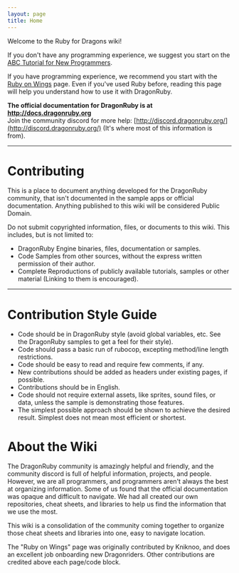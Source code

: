 ```yaml
---
layout: page
title: Home
---
```


Welcome to the Ruby for Dragons wiki!

If you don't have any programming experience, we suggest you start on the [ABC Tutorial for New Programmers](https://github.com/DSchaedler/Ruby_for_Dragons/wiki/ABC-Tutorial-for-New-Programmers).

If you have programming experience, we recommend you start with the [Ruby on Wings](https://github.com/DSchaedler/Ruby_for_Dragons/wiki/Ruby-on-Wings) page. Even if you've used Ruby before, reading this page will help you understand how to use it with DragonRuby.

**The official documentation for DragonRuby is at http://docs.dragonruby.org**  
Join the community discord for more help: [http://discord.dragonruby.org/](http://discord.dragonruby.org/) (It's where most of this information is from).

***

# Contributing
This is a place to document anything developed for the DragonRuby community, that isn't documented in the sample apps or official documentation. Anything published to this wiki will be considered Public Domain.

Do not submit copyrighted information, files, or documents to this wiki. This includes, but is not limited to:
- DragonRuby Engine binaries, files, documentation or samples.
- Code Samples from other sources, without the express written permission of their author.
- Complete Reproductions of publicly available tutorials, samples or other material (Linking to them is encouraged).

***

# Contribution Style Guide
* Code should be in DragonRuby style (avoid global variables, etc. See the DragonRuby samples to get a feel for their style).
* Code should pass a basic run of rubocop, excepting method/line length restrictions.
* Code should be easy to read and require few comments, if any.
* New contributions should be added as headers under existing pages, if possible.
* Contributions should be in English.
* Code should not require external assets, like sprites, sound files, or data, unless the sample is demonstrating those features.
* The simplest possible approach should be shown to achieve the desired result. Simplest does not mean most efficient or shortest.

# About the Wiki
The DragonRuby community is amazingly helpful and friendly, and the community discord is full of helpful information, projects, and people. However, we are all programmers, and programmers aren't always the best at organizing information. Some of us found that the official documentation was opaque and difficult to navigate. We had all created our own repositories, cheat sheets, and libraries to help us find the information that we use the most.

This wiki is a consolidation of the community coming together to organize those cheat sheets and libraries into one, easy to navigate location.

The "Ruby on Wings" page was originally contributed by Kniknoo, and does an excellent job onboarding new Dragonriders. Other contributions are credited above each page/code block.
